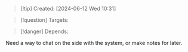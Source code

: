 
>[!tip] Created: [2024-06-12 Wed 10:31]

>[!question] Targets: 

>[!danger] Depends: 

Need a way to chat on the side with the system, or make notes for later.
